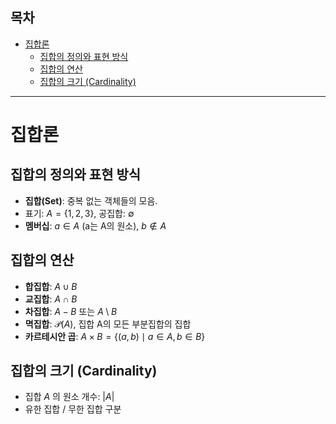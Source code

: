 ## 목차

- [집합론](#집합론)
  - [집합의 정의와 표현 방식](#집합의-정의와-표현-방식)
  - [집합의 연산](#집합의-연산)
  - [집합의 크기 (Cardinality)](#집합의-크기-cardinality)


---

# 집합론

## 집합의 정의와 표현 방식

- **집합(Set)**: 중복 없는 객체들의 모음.
- 표기: $A = \{1, 2, 3\}$, 공집합: $\emptyset$
- **멤버십**: $a \in A$ (a는 A의 원소), $b \notin A$

## 집합의 연산

- **합집합**: $A \cup B$   
- **교집합**: $A \cap B$   
- **차집합**: $A - B$ 또는 $A \setminus B$   
- **멱집합**: $\mathcal{P}(A)$, 집합 A의 모든 부분집합의 집합   
- **카르테시안 곱**: $A \times B = \{(a, b) \mid a \in A, b \in B\}$   

## 집합의 크기 (Cardinality)

- 집합 $A$ 의 원소 개수: $|A|$   
- 유한 집합 / 무한 집합 구분    

